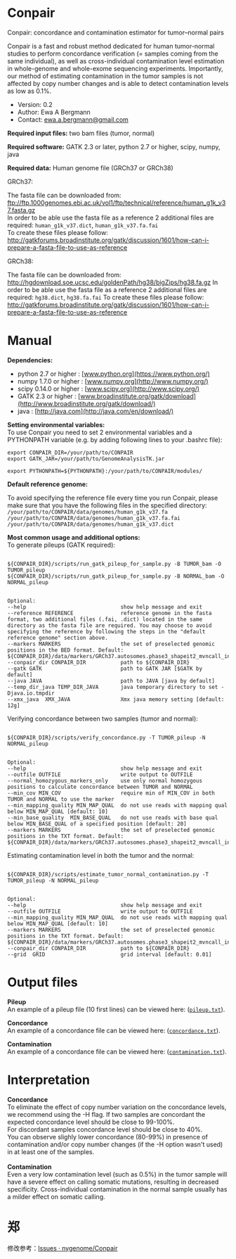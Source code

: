 # Conpair
Conpair: concordance and contamination estimator for tumor–normal pairs

Conpair is a fast and robust method dedicated for human tumor-normal studies to perform concordance verification (= samples coming from the same individual), as well as cross-individual contamination level estimation in whole-genome and whole-exome sequencing experiments. Importantly, our method of estimating contamination in the tumor samples is not affected by copy number changes and is able to detect contamination levels as low as 0.1%.

* Version: 0.2
* Author: Ewa A Bergmann
* Contact: ewa.a.bergmann@gmail.com

**Required input files:** two bam files (tumor, normal)

**Required software:** GATK 2.3 or later, python 2.7 or higher, scipy, numpy, java

**Required data:** Human genome file (GRCh37 or GRCh38) 

GRCh37:

The fasta file can be downloaded from: ftp://ftp.1000genomes.ebi.ac.uk/vol1/ftp/technical/reference/human_g1k_v37.fasta.gz  
In order to be able use the fasta file as a reference 2 additional files are required:
`human_g1k_v37.dict`, `human_g1k_v37.fa.fai`  
To create these files please follow: http://gatkforums.broadinstitute.org/gatk/discussion/1601/how-can-i-prepare-a-fasta-file-to-use-as-reference

GRCh38:

The fasta file can be downloaded from: http://hgdownload.soe.ucsc.edu/goldenPath/hg38/bigZips/hg38.fa.gz
In order to be able use the fasta file as a reference 2 additional files are required:
`hg38.dict`, `hg38.fa.fai`
To create these files please follow: http://gatkforums.broadinstitute.org/gatk/discussion/1601/how-can-i-prepare-a-fasta-file-to-use-as-reference


# Manual


**Dependencies:**
* python 2.7 or higher :     [www.python.org](https://www.python.org/)
* numpy 1.7.0 or higher :    [www.numpy.org](http://www.numpy.org/) 
* scipy 0.14.0 or higher :   [www.scipy.org](http://www.scipy.org/)
* GATK 2.3 or higher :       [www.broadinstitute.org/gatk/download](http://www.broadinstitute.org/gatk/download/)
* java :                     [http://java.com](http://java.com/en/download/)


**Setting environmental variables:**   
To use Conpair you need to set 2 environmental variables and a PYTHONPATH variable (e.g. by adding following lines to your .bashrc file):  
```
export CONPAIR_DIR=/your/path/to/CONPAIR  
export GATK_JAR=/your/path/to/GenomeAnalysisTK.jar

export PYTHONPATH=${PYTHONPATH}:/your/path/to/CONPAIR/modules/
```
**Default reference genome:**

To avoid specifying the reference file every time you run Conpair, please make sure that you have the following files in the specified directory:  
`/your/path/to/CONPAIR/data/genomes/human_g1k_v37.fa`  
`/your/path/to/CONPAIR/data/genomes/human_g1k_v37.fa.fai`  
`/your/path/to/CONPAIR/data/genomes/human_g1k_v37.dict`
<br/>

**Most common usage and additional options:**   
To generate pileups (GATK required):
```

${CONPAIR_DIR}/scripts/run_gatk_pileup_for_sample.py -B TUMOR_bam -O TUMOR_pileup
${CONPAIR_DIR}/scripts/run_gatk_pileup_for_sample.py -B NORMAL_bam -O NORMAL_pileup


Optional:
--help                              show help message and exit
--reference REFERENCE               reference genome in the fasta format, two additional files (.fai, .dict) located in the same directory as the fasta file are required. You may choose to avoid specifying the reference by following the steps in the "default reference genome" section above.
--markers MARKERS                   the set of preselected genomic positions in the BED format. Default: ${CONPAIR_DIR}/data/markers/GRCh37.autosomes.phase3_shapeit2_mvncall_integrated.20130502.SNV.genotype.sselect_v4_MAF_0.4_LD_0.8.bed
--conpair_dir CONPAIR_DIR           path to ${CONPAIR_DIR}
--gatk GATK                         path to GATK JAR [$GATK by default]
--java JAVA                         path to JAVA [java by default]
--temp_dir_java TEMP_DIR_JAVA       java temporary directory to set -Djava.io.tmpdir
--xmx_java  XMX_JAVA                Xmx java memory setting [default: 12g]

```
Verifying concordance between two samples (tumor and normal):
```  

${CONPAIR_DIR}/scripts/verify_concordance.py -T TUMOR_pileup -N NORMAL_pileup


Optional:
--help                              show help message and exit
--outfile OUTFILE                   write output to OUTFILE
--normal_homozygous_markers_only    use only normal homozygous positions to calculate concordance between TUMOR and NORMAL 
--min_cov MIN_COV                   require min of MIN_COV in both TUMOR and NORMAL to use the marker
--min_mapping_quality MIN_MAP_QUAL  do not use reads with mapping qual below MIN_MAP_QUAL [default: 10]
--min_base_quality  MIN_BASE_QUAL   do not use reads with base qual below MIN_BASE_QUAL of a specified position [default: 20]
--markers MARKERS                   the set of preselected genomic positions in the TXT format. Default: ${CONPAIR_DIR}/data/markers/GRCh37.autosomes.phase3_shapeit2_mvncall_integrated.20130502.SNV.genotype.sselect_v4_MAF_0.4_LD_0.8.txt

```
Estimating contamination level in both the tumor and the normal:
```

${CONPAIR_DIR}/scripts/estimate_tumor_normal_contamination.py -T TUMOR_pileup -N NORMAL_pileup


Optional:
--help                              show help message and exit
--outfile OUTFILE                   write output to OUTFILE
--min_mapping_quality MIN_MAP_QUAL  do not use reads with mapping qual below MIN_MAP_QUAL [default: 10] 
--markers MARKERS                   the set of preselected genomic positions in the TXT format. Default: ${CONPAIR_DIR}/data/markers/GRCh37.autosomes.phase3_shapeit2_mvncall_integrated.20130502.SNV.genotype.sselect_v4_MAF_0.4_LD_0.8.txt
--conpair_dir CONPAIR_DIR           path to ${CONPAIR_DIR}
--grid  GRID                        grid interval [default: 0.01]

```
# Output files
**Pileup**  
An example of a pileup file (10 first lines) can be viewed here: ([`pileup.txt`](https://github.com/nygenome/Conpair/blob/master/data/example/pileup/NA12878_normal40x.gatk.pileup.10lines.txt)).

**Concordance**  
An example of a concordance file can be viewed here: ([`concordance.txt`](https://github.com/nygenome/Conpair/blob/master/data/example/concordance/NA12878_tumor80x--NA12878_normal40x.concordance.txt)). 

**Contamination**  
An example of a concordance file can be viewed here: ([`contamination.txt`](https://github.com/nygenome/Conpair/blob/master/data/example/contamination/NA12878_tumor80x--NA12878_normal40x.contamination.txt)). 


# Interpretation  
**Concordance**  
To eliminate the effect of copy number variation on the concordance levels, we recommend using the -H flag. 
If two samples are concordant the expected concordance level should be close to 99-100%.  
For discordant samples concordance level should be close to 40%.  
You can observe slighly lower concordance (80-99%) in presence of contamination and/or copy number changes (if the -H option wasn't used) in at least one of the samples.   
<br/>
**Contamination**   
Even a very low contamination level (such as 0.5%) in the tumor sample will have a severe effect on calling somatic mutations, resulting in decreased specificity. Cross-individual contamination in the normal sample usually has a milder effect on somatic calling.

# 郑

修改参考：[Issues · nygenome/Conpair](https://github.com/nygenome/Conpair/issues/11)


